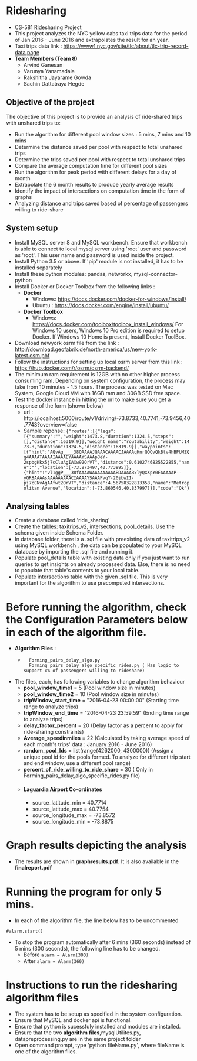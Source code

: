 # Ridesharing
  - CS-581 Ridesharing Project
  - This project analyzes the NYC yellow cabs taxi trips data for the period of Jan 2016 - June 2016 and extrapolates the result for an year.
  - Taxi trips data link : https://www1.nyc.gov/site/tlc/about/tlc-trip-record-data.page
  - **Team Members (Team 8)**
      - Arvind Ganesan
      - Varunya Yanamadala
      - Rakshitha Jayarame Gowda
      - Sachin Dattatraya Hegde
## Objective of the project
The objective of this project is to provide an analysis of ride-shared trips with unshared trips to:
  - Run the algorithm for different pool window sizes : 5 mins, 7 mins and 10 mins
  - Determine the distance saved per pool with respect to total unshared trips
  - Determine the trips saved per pool with respect to total unshared trips
  - Compare the average computation time for different pool sizes
  - Run the algorithm for peak period with different delays for a day of month
  - Extrapolate the 6 month results to produce yearly average results
  - Identify the impact of intersections on computation time in the form of graphs
  - Analyzing distance and trips saved based of percentage of passengers willing to ride-share
    
## System setup
  - Install MySQL server 8 and MySQL workbench. Ensure that workbench is able to connect to local mysql server using 'root' user and password as 'root'. This user name and password is used inside the project.
  - Install Python 3.5 or above. If 'pip' module is not installed, it has to be installed separately
  - Install these python modules: pandas, networkx, mysql-connector-python
  - Install Docker or Docker Toolbox from the following links : 
      - **Docker**
          - Windows: https://docs.docker.com/docker-for-windows/install/
          - Ubuntu : https://docs.docker.com/engine/install/ubuntu/
      - **Docker Toolbox**
          - Windows: https://docs.docker.com/toolbox/toolbox_install_windows/
      For Windows 10 users, Windows 10 Pro edition is required to setup Docker. If Windows 10 Home is present, Install Docker ToolBox.
  - Download newyork osrm file from the link : http://download.geofabrik.de/north-america/us/new-york-latest.osm.pbf
  - Follow the instructions for setting up local osrm server from this link : https://hub.docker.com/r/osrm/osrm-backend/
  - The minimum ram requirement is 12GB with no other higher process consuming ram. Depending on system configuration, the process may 
    take from 10 minutes - 1.5 hours. The process was tested on Mac System, Google Cloud VM with 16GB ram and 30GB SSD free space.
  - Test the docker instance in hitting the url to make sure you get a response of the form (shown below)
     - url : http://localhost:5000/route/v1/driving/-73.8733,40.7741;-73.9456,40.7743?overview=false
     - Sample reponse: ``` {"routes":[{"legs":[{"summary":"","weight":1473.8,"duration":1324.5,"steps":[],"distance":16319.9}],"weight_name":"routability","weight":1473.8,"duration":1324.5,"distance":16319.9}],"waypoints":[{"hint":"AQvAg____38OAAAAJQAAACAAAACJAAAAqHnrQOOvQkBtv4hBPUMZQg4AAAATAAAAIAAAAEYAAAAYSAAAp8eY-2spbgKkx5j7cCluAgIAXw92OrVT","distance":0.6102746825522855,"name":"","location":[-73.873497,40.773995]},{"hint":"vl1ggP___38fAAAAWAAAAAAAAABDAAAABxlyQXXpY0EAAAAAP--yQR8AAAAsAAAAAAAAACIAAAAYSAAAPvqY-20jbwII-pj7cCNvAgAAfwt2OrVT","distance":4.56758322813358,"name":"Metropolitan Avenue","location":[-73.860546,40.837997]}],"code":"Ok"} ```
## Analysing tables
  - Create a database called 'ride_sharing'
  - Create the tables: taxitrips_v2, intersections, pool_details. Use the schema given inside Schema Folder.
  - In database folder, there is a .sql file with preexisting data of taxitrips_v2 using MySQL workbench , the data can be populated to your MySQL database by importing the .sql file and running it.
  - Populate pool_details table with existing data only if you just want to run queries to get insights on already processed data. Else, there is no need to populate that table's contents to your local table.
  - Populate intersections table with the given .sql file. This is very important for the algorithm to use precomputed intersections.
  
# Before running the algorithm, check the Configuration Parameters below in each of the algorithm file.
-   **Algorithm Files** :   
    -       Forming_pairs_delay_algo.py 
            Forming_pairs_delay_algo_specific_rides.py ( Has logic to support x% of passengers willing to rideshare)
-   The files, each, has following variables to change algorithm behaviour
    -    **pool_window_time1** = 5 (Pool window size in minutes)
    -    **pool_window_time2** = 10 (Pool window size in minutes)
    -    **tripWindow_start_time** = "2016-04-23 00:00:00" (Starting time range to analyze trips)
    -    **tripWindow_end_time** = "2016-04-23 23:59:59" (Ending time range to analyze trips)
    -    **delay_factor_percent** = 20 (Delay factor as a percent to apply for ride-sharing constraints)
    -    **Average_speedinmiles** = 22 (Calculated by taking average speed of each month's trips' data : January 2016 - June 2016)
    -    **random_pool_Ids** = list(range(4262000, 4300000)) (Assign a unique pool id for the pools formed. To analyze for different trip start and end window, use a different pool range)
    -    **percent_of_ride_willing_to_ride_share** = 30 ( Only in Forming_pairs_delay_algo_specific_rides.py file)
    -   #### Laguardia Airport Co-ordinates
        -    source_latitude_min = 40.7714
        -    source_latitude_max = 40.7754
        -    source_longitude_max = -73.8572
        -    source_longitude_min = -73.8875
        
        

# Graph results depicting the analysis
  - The results are shown in **graphresults.pdf**. It is also available in the **finalreport.pdf**
  
# Running the program for only 5 mins.
  - In each of the algorithm file, the line below has to be uncommented
  ```
  #alarm.start()
  ```
  - To stop the program automatically after 6 mins (360 seconds) instead of 5 mins (300 seconds), the following line has to be changed.
    - Before
        ``` alarm = Alarm(300) ```
    - After
        ``` alarm = Alarm(360) ```

# Instructions to run the ridesharing algorithm files
  - The system has to be setup as specified in the system configuration.
  - Ensure that MySQL and docker api is functional.
  - Ensure that python is sucessfuly installed and modules are installed.
  - Ensure that the two **algorithm files**,mysqlUtilites.py, datapreprocessing.py are in the same project folder
  - Open command prompt, type 'python fileName.py', where fileName is one of the algorithm files.
